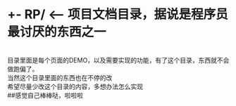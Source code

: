 <h1>+- RP/                   <-- 项目文档目录，据说是程序员最讨厌的东西之一</h1>
<br>目录里面是每个页面的DEMO，以及需要实现的功能，有了这个目录，东西就不会做跑偏了。
<br>当然这个目录里面的东西也在不停的改
<br>希望尽量少改这个目录的内容，多想办法怎么实现
<br>
##感觉自己棒棒哒，啦啦啦